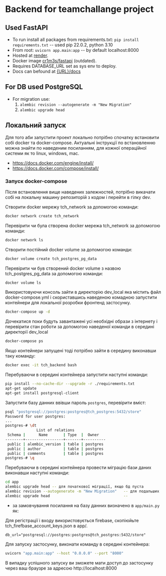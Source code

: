 # Backend for teamchallange project

## Used FastAPI

- To run install all packages from requirements.txt:
  `pip install requirements.txt` -- used pip 22.0.2, python 3.10
- From root:
  `uvicorn app.main:app` -- by default localhost:8000
- Hosted at [render](https://hello-backend-7125.onrender.com/docs#/).
- Docker image [cr1m3s/fastapi](https://hub.docker.com/repository/registry-1.docker.io/cr1m3s/fastapi/general) (outdated).
- Requires DATABASE_URL set as sys env to deploy.
- Docs can befound at [{URL}/docs](https://hello-backend-7125.onrender.com/docs)

## For DB used PostgreSQL

- For migration use:
  1. `alembic revision --autogenerate -m "New Migration"`
  2. `alembic upgrade head`

## Локальний запуск

Для того аби запустити проект локально потрібно спочатку встановити собі docker та docker-compose. Актуальні інструкції по встановленню можна знайти по наведеним посиланням, для кожної операційної системи як то linux, windows, mac.

- https://docs.docker.com/engine/install/
- https://docs.docker.com/compose/install/

### Запуск docker-compose

Після встановлення вище наведених залежностей, потрібно викачати собі на локальну машину репозиторій з кодом і перейти в гілку dev.

Cтворити docker мережу tch_network за допомогою команди:

```bash
docker network create tch_network
```

Перевірити чи була створена docker мережа tch_network за допомогою команди:

```bash
docker network ls
```

Створити постійний docker volume за допомогою команди:

```bash
docker volume create tch_postgres_pg_data
```

Перевірити чи був створений docker volume з назвою tch_postgres_pg_data за допомогою команди:

```bash
docker volume ls
```

Використовуючи консоль зайти в директорію dev_local яка містить файл docker-compose.yml і скориставшись наведеною комадною запустити контейнери для локальної розробки фронтенд застосунку.

```bash
docker-compose up -d
```

Дочекатися поки будуть завантажені усі необхідні образи з інтернету і перевірити стан роботи за допомогою наведеної команди в середині директорії dev_local

```bash
docker-compose ps
```

Якщо контейнери запущені тоді потрібно зайти в середину виконавши таку команду:

```bash
docker exec -it tch_backend bash
```

Перебуваючи в середині контейнера запустити наступні команди:

```bash
pip install --no-cache-dir --upgrade -r ./requirements.txt
apt-get update
apt-get install postgresql-client
```

Запустити базу данних ввівши пароль `postgres`, перевірити вміст:
```bash
psql "postgresql://postgres:postgres@tch_postgres:5432/store"
Password for user postgres:
...
postgres-# \dt
              List of relations
 Schema |      Name       | Type  |  Owner
--------+-----------------+-------+----------
 public | alembic_version | table | postgres
 public | author          | table | postgres
 public | comments        | table | postgres
postgres-# \q
```

Перебуваючи в середині контейнера провести міграцію бази даних виконавши наступні команди:

```bash
cd app
alembic upgrade head -- для початкової міграції, якщо бд пуста
alembic revision --autogenerate -m "New Migration"   -- для подальших
alembic upgrade head                                 --
```
- за замовчування посилання на базу данних визначено в `app/main.py` як:

Для регістрації і входу використовується firebase, скопіюйьте tch_firefbase_account_keys.json в app/.

```python3
db_url="postgresql://postgres:postgres@tch_postgres:5432/store"
```

Для запуску застосунку, виконати команду в середині контейнера:

```bash
uvicorn "app.main:app" --host "0.0.0.0" --port "8000"
```

В випадку успішного запуску ви зможете мати доступ до застосунку через ваш браузре за адресою http://localhost:8000
